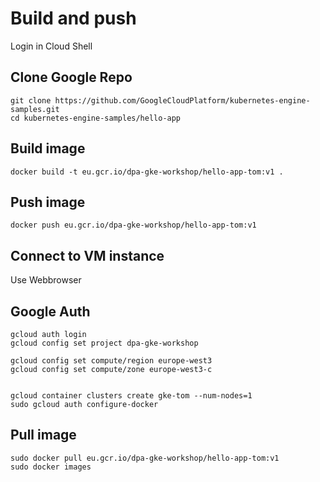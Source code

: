 # Build and push
Login in Cloud Shell

## Clone Google Repo
```
git clone https://github.com/GoogleCloudPlatform/kubernetes-engine-samples.git
cd kubernetes-engine-samples/hello-app
```

## Build image
```
docker build -t eu.gcr.io/dpa-gke-workshop/hello-app-tom:v1 .
```


## Push image
```
docker push eu.gcr.io/dpa-gke-workshop/hello-app-tom:v1
```

## Connect to VM instance
Use Webbrowser

## Google Auth
``` 
gcloud auth login
gcloud config set project dpa-gke-workshop

gcloud config set compute/region europe-west3
gcloud config set compute/zone europe-west3-c


gcloud container clusters create gke-tom --num-nodes=1
sudo gcloud auth configure-docker
```


## Pull image
```
sudo docker pull eu.gcr.io/dpa-gke-workshop/hello-app-tom:v1
sudo docker images
```
